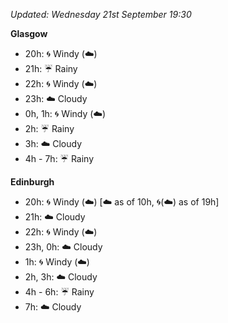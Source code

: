 *Updated: Wednesday 21st September 19:30*

**Glasgow**

* 20h: :cyclone: Windy (:cloud:)
* 21h: :umbrella: Rainy
* 22h: :cyclone: Windy (:cloud:)
* 23h: :cloud: Cloudy
* 0h, 1h: :cyclone: Windy (:cloud:)
* 2h: :umbrella: Rainy
* 3h: :cloud: Cloudy
* 4h - 7h: :umbrella: Rainy

**Edinburgh**

* 20h: :cyclone: Windy (:cloud:) [:cloud: as of 10h, :cyclone:(:cloud:) as of 19h]
* 21h: :cloud: Cloudy
* 22h: :cyclone: Windy (:cloud:)
* 23h, 0h: :cloud: Cloudy
* 1h: :cyclone: Windy (:cloud:)
* 2h, 3h: :cloud: Cloudy
* 4h - 6h: :umbrella: Rainy
* 7h: :cloud: Cloudy
